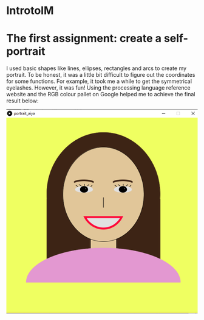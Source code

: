 # IntrotoIM

# The first assignment: create a self-portrait

I used basic shapes like lines, ellipses, rectangles and arcs to create my portrait. To be honest, it was a little bit difficult to figure out the coordinates for some functions. For example, it took me a while to get the symmetrical eyelashes. However, it was fun! Using the processing language reference website and the RGB colour pallet on Google helped me to achieve the final result below:

![](portrait_aiya.png) 

